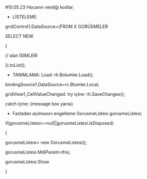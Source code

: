#10.05.23 Hocanın verdiği kodlar;

- LİSTELEME:

gridControl1.DataSource=(FROM X GORÜSMELER 

SELECT NEW 

{

// alan İSİMLERİ

}).toList();


- TANIMLAMA:
Load:
 rh.Bolumler.Load();
 
bindingSource1.DataSource=rc.Blumler.Local;


 gridView1_CellValueChanged:
try içine: rh.SaveChanges();

catch içine: (message box yarısı)

- Fazladan açılmasını engelleme
GorusmeListesi gorusmeListesi;

if(gorusmeListesi==null||gorusmeListesi.IsDisposed)

{

gorusmeListesi= new GorusmeListesi();

gorusmeListesi.MdiParent=this;

gorusmeListesi.Show

}

